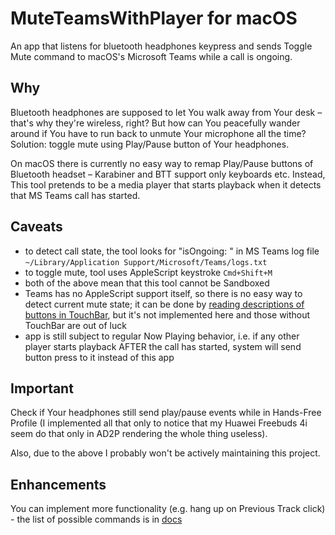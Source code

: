 # MuteTeamsWithPlayer for macOS

An app that listens for bluetooth headphones keypress and sends Toggle Mute command to macOS's Microsoft Teams while a call is ongoing.

## Why
Bluetooth headphones are supposed to let You walk away from Your desk – that's why they're wireless, right?
But how can You peacefully wander around if You have to run back to unmute Your microphone all the time?
Solution: toggle mute using Play/Pause button of Your headphones.

On macOS there is currently no easy way to remap Play/Pause buttons of Bluetooth headset – Karabiner and BTT support only keyboards etc.
Instead, This tool pretends to be a media player that starts playback when it detects that MS Teams call has started.

## Caveats
- to detect call state, the tool looks for "isOngoing: " in MS Teams log file `~/Library/Application Support/Microsoft/Teams/logs.txt`
- to toggle mute, tool uses AppleScript keystroke `Cmd+Shift+M`
- both of the above mean that this tool cannot be Sandboxed
- Teams has no AppleScript support itself, so there is no easy way to detect current mute state;
  it can be done by [reading descriptions of buttons in TouchBar](https://github.com/wadimw/Remotes/tree/master/Main/Microsoft%20Teams),
  but it's not implemented here and those without TouchBar are out of luck
- app is still subject to regular Now Playing behavior, i.e. if any other player starts playback AFTER the call has started,
  system will send button press to it instead of this app

## Important
Check if Your headphones still send play/pause events while in Hands-Free Profile
(I implemented all that only to notice that my Huawei Freebuds 4i seem do that only in AD2P rendering the whole thing useless).

Also, due to the above I probably won't be actively maintaining this project.

## Enhancements
You can implement more functionality (e.g. hang up on Previous Track click) - the list of possible commands is in [docs](https://developer.apple.com/documentation/mediaplayer/mpremotecommandcenter)
